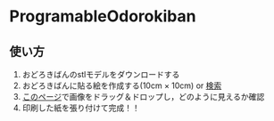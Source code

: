 # ProgramableOdorokiban

## 使い方

1. おどろきばんのstlモデルをダウンロードする
2. おどろきばんに貼る絵を作成する(10cm × 10cm) or [検索](https://www.google.co.jp/search?biw=1927&bih=1007&tbm=isch&sa=1&ei=K1SAWoTFL4HX8QXqzbbYCg&q=おどろきばん&oq=おどろきばん&gs_l=psy-ab.3..0i4k1l4j0i4i10i24k1j0i4i24k1j0i4i10i24k1j0i4k1.1405.3698.0.3979.17.15.0.0.0.0.139.1057.11j2.14.0....0...1c.1j4.64.psy-ab..4.12.982.0..0.149.JJvPo9aTRu8#imgrc=_)
3. [このページ](https://kzkponkotu.github.io/ProgramableOdorokiban/)で画像をドラッグ＆ドロップし，どのように見えるか確認
4. 印刷した紙を張り付けて完成！！
